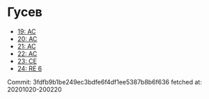 # Гусев
- [19: AC](19.md)
- [20: AC](20.md)
- [21: AC](21.md)
- [22: AC](22.md)
- [23: CE](23.md)
- [24: RE 6](24.md)

Commit: 3fdfb9b1be249ec3bdfe6f4df1ee5387b8b6f636
 fetched at: 20201020-200220
